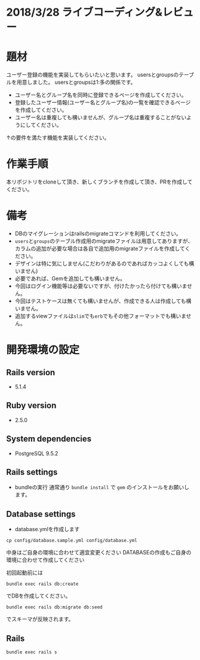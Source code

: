 # 2018/3/28 ライブコーディング&レビュー

# 題材
ユーザー登録の機能を実装してもらいたいと思います。
usersとgroupsのテーブルを用意しました。
usersとgroupsは1:多の関係です。

- ユーザー名とグループ名を同時に登録できるページを作成してください。
- 登録したユーザー情報(ユーザー名とグループ名)の一覧を確認できるページを作成してください。
- ユーザー名は重複しても構いませんが、グループ名は重複することがないようにしてください。

↑の要件を満たす機能を実装してください。

# 作業手順
本リポジトリをcloneして頂き、新しくブランチを作成して頂き、PRを作成してください。

# 備考
- DBのマイグレーションはrailsのmigrateコマンドを利用してください。
- `users`と`groups`のテーブル作成用のmigrateファイルは用意してありますが、カラムの追加が必要な場合は各自で追加用のmigrateファイルを作成してください。
- デザインは特に気にしません(こだわりがあるのであればカッコよくしても構いません)
- 必要であれば、Gemを追加しても構いません。
- 今回はログイン機能等は必要ないですが、付けたかったら付けても構いません。
- 今回はテストケースは無くても構いませんが、作成できる人は作成しても構いません。
- 追加するviewファイルは`slim`でも`erb`でもその他フォーマットでも構いません。


# 開発環境の設定

## Rails version
- 5.1.4

## Ruby version
- 2.5.0

## System dependencies
- PostgreSQL 9.5.2

## Rails settings
- bundleの実行
通常通り `bundle install` で `gem` のインストールをお願いします。

## Database settings
- database.ymlを作成します
```
cp config/database.sample.yml config/database.yml
```
中身はご自身の環境に合わせて適宜変更ください
DATABASEの作成もご自身の環境に合わせて作成してください

初回起動前には
```
bundle exec rails db:create
```
でDBを作成してください。

```
bundle exec rails db:migrate db:seed
```
でスキーマが反映されます。

## Rails
```
bundle exec rails s
```
